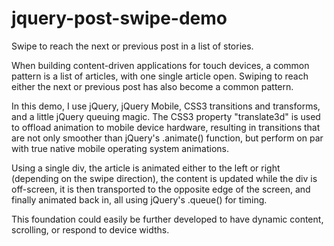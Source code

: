 jquery-post-swipe-demo
======================

Swipe to reach the next or previous post in a list of stories.

When building content-driven applications for touch devices, a common pattern is a list of articles, with one single article open. Swiping to reach either the next or previous post has also become a common pattern. 

In this demo, I use jQuery, jQuery Mobile, CSS3 transitions and transforms, and a little jQuery queuing magic. The CSS3 property "translate3d" is used to offload animation to mobile device hardware, resulting in transitions that are not only smoother than jQuery's .animate() function, but perform on par with true native mobile operating system animations. 

Using a single div, the article is animated either to the left or right (depending on the swipe direction), the content is updated while the div is off-screen, it is then transported to the opposite edge of the screen, and finally animated back in, all using jQuery's .queue() for timing.

This foundation could easily be further developed to have dynamic content, scrolling, or respond to device widths.
